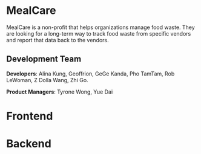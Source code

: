 # MealCare
MealCare is a non-profit that helps organizations manage food waste. They are looking for a long-term way to track food waste from specific vendors and report that data back to the vendors.

## Development Team

**Developers**: Alina Kung, Geoffrion, GeGe Kanda, Pho TamTam, Rob LeWoman, Z Dolla Wang, Zhi Go.

**Product Managers**: Tyrone Wong, Yue Dai

# Frontend

# Backend


